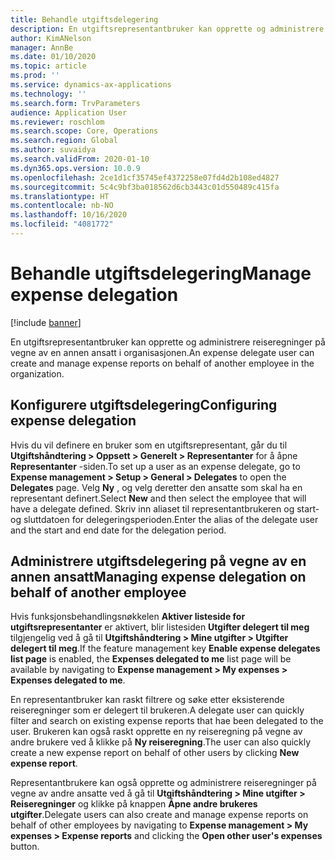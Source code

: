 ```yaml
---
title: Behandle utgiftsdelegering
description: En utgiftsrepresentantbruker kan opprette og administrere reiseregninger på vegne av en annen ansatt i organisasjonen.
author: KimANelson
manager: AnnBe
ms.date: 01/10/2020
ms.topic: article
ms.prod: ''
ms.service: dynamics-ax-applications
ms.technology: ''
ms.search.form: TrvParameters
audience: Application User
ms.reviewer: roschlom
ms.search.scope: Core, Operations
ms.search.region: Global
ms.author: suvaidya
ms.search.validFrom: 2020-01-10
ms.dyn365.ops.version: 10.0.9
ms.openlocfilehash: 2ce1d1cf35745ef4372258e07fd4d2b108ed4827
ms.sourcegitcommit: 5c4c9bf3ba018562d6cb3443c01d550489c415fa
ms.translationtype: HT
ms.contentlocale: nb-NO
ms.lasthandoff: 10/16/2020
ms.locfileid: "4081772"
---
```

# <a name="manage-expense-delegation"></a><span data-ttu-id="ee0f1-103">Behandle utgiftsdelegering</span><span class="sxs-lookup"><span data-stu-id="ee0f1-103">Manage expense delegation</span></span>

[!include [banner](../includes/banner.md)]

<span data-ttu-id="ee0f1-104">En utgiftsrepresentantbruker kan opprette og administrere reiseregninger på vegne av en annen ansatt i organisasjonen.</span><span class="sxs-lookup"><span data-stu-id="ee0f1-104">An expense delegate user can create and manage expense reports on behalf of another employee in the organization.</span></span>

## <a name="configuring-expense-delegation"></a><span data-ttu-id="ee0f1-105">Konfigurere utgiftsdelegering</span><span class="sxs-lookup"><span data-stu-id="ee0f1-105">Configuring expense delegation</span></span>

<span data-ttu-id="ee0f1-106">Hvis du vil definere en bruker som en utgiftsrepresentant, går du til **Utgiftshåndtering > Oppsett > Generelt > Representanter** for å åpne **Representanter** -siden.</span><span class="sxs-lookup"><span data-stu-id="ee0f1-106">To set up a user as an expense delegate, go to **Expense management > Setup > General > Delegates** to open the **Delegates** page.</span></span> <span data-ttu-id="ee0f1-107">Velg **Ny** , og velg deretter den ansatte som skal ha en representant definert.</span><span class="sxs-lookup"><span data-stu-id="ee0f1-107">Select **New** and then select the employee that will have a delegate defined.</span></span> <span data-ttu-id="ee0f1-108">Skriv inn aliaset til representantbrukeren og start- og sluttdatoen for delegeringsperioden.</span><span class="sxs-lookup"><span data-stu-id="ee0f1-108">Enter the alias of the delegate user and the start and end date for the delegation period.</span></span>

## <a name="managing-expense-delegation-on-behalf-of-another-employee"></a><span data-ttu-id="ee0f1-109">Administrere utgiftsdelegering på vegne av en annen ansatt</span><span class="sxs-lookup"><span data-stu-id="ee0f1-109">Managing expense delegation on behalf of another employee</span></span>

<span data-ttu-id="ee0f1-110">Hvis funksjonsbehandlingsnøkkelen **Aktiver listeside for utgiftsrepresentanter** er aktivert, blir listesiden **Utgifter delegert til meg** tilgjengelig ved å gå til **Utgiftshåndtering > Mine utgifter > Utgifter delegert til meg**.</span><span class="sxs-lookup"><span data-stu-id="ee0f1-110">If the feature management key **Enable expense delegates list page** is enabled, the **Expenses delegated to me** list page will be available by navigating to **Expense management > My expenses > Expenses delegated to me**.</span></span>

<span data-ttu-id="ee0f1-111">En representantbruker kan raskt filtrere og søke etter eksisterende reiseregninger som er delegert til brukeren.</span><span class="sxs-lookup"><span data-stu-id="ee0f1-111">A delegate user can quickly filter and search on existing expense reports that hae been delegated to the user.</span></span> <span data-ttu-id="ee0f1-112">Brukeren kan også raskt opprette en ny reiseregning på vegne av andre brukere ved å klikke på **Ny reiseregning**.</span><span class="sxs-lookup"><span data-stu-id="ee0f1-112">The user can also quickly create a new expense report on behalf of other users by clicking **New expense report**.</span></span>

<span data-ttu-id="ee0f1-113">Representantbrukere kan også opprette og administrere reiseregninger på vegne av andre ansatte ved å gå til **Utgiftshåndtering > Mine utgifter > Reiseregninger** og klikke på knappen **Åpne andre brukeres utgifter**.</span><span class="sxs-lookup"><span data-stu-id="ee0f1-113">Delegate users can also create and manage expense reports on behalf of other employees by navigating to **Expense management > My expenses > Expense reports** and clicking the **Open other user's expenses** button.</span></span>

